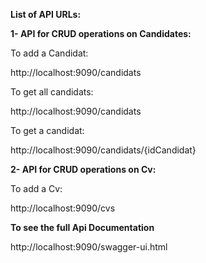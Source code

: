 **List of API URLs:**

__1- API for CRUD operations on Candidates:__

To add a Candidat:

http://localhost:9090/candidats

To get all candidats:

http://localhost:9090/candidats

To get a candidat:

http://localhost:9090/candidats/{idCandidat}

__2- API for CRUD operations on Cv:__

To add a Cv:

http://localhost:9090/cvs

**To see the full Api Documentation**

http://localhost:9090/swagger-ui.html